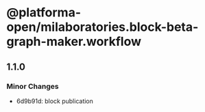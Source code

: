 # @platforma-open/milaboratories.block-beta-graph-maker.workflow

## 1.1.0

### Minor Changes

- 6d9b91d: block publication
